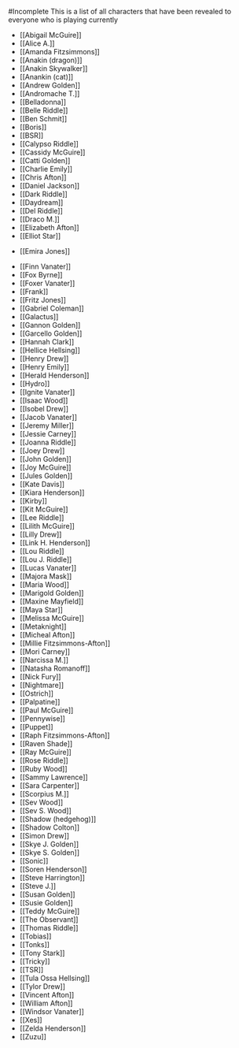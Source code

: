 #Incomplete
This is a list of all characters that have been revealed to everyone who is playing currently

* [[Abigail McGuire]]
* [[Alice A.]]
* [[Amanda Fitzsimmons]]
* [[Anakin (dragon)]]
* [[Anakin Skywalker]]
* [[Anankin (cat)]]
* [[Andrew Golden]]
* [[Andromache T.]]
* [[Belladonna]]
* [[Belle Riddle]]
* [[Ben Schmit]]
* [[Boris]]
* [[BSR]]
* [[Calypso Riddle]]
* [[Cassidy McGuire]]
* [[Catti Golden]]
* [[Charlie Emily]]
* [[Chris Afton]]
* [[Daniel Jackson]]
* [[Dark Riddle]]
* [[Daydream]]
* [[Del Riddle]]
* [[Draco M.]]
* [[Elizabeth Afton]]
* [[Elliot Star]]
- [[Emira Jones]]
* [[Finn Vanater]]
* [[Fox Byrne]]
* [[Foxer Vanater]]
* [[Frank]]
* [[Fritz Jones]]
* [[Gabriel Coleman]]
* [[Galactus]]
* [[Gannon Golden]]
* [[Garcello Golden]]
* [[Hannah Clark]]
* [[Hellice Hellsing]]
* [[Henry Drew]]
* [[Henry Emily]]
* [[Herald Henderson]]
* [[Hydro]]
* [[Ignite Vanater]]
* [[Isaac Wood]]
* [[Isobel Drew]]
* [[Jacob Vanater]]
* [[Jeremy Miller]]
* [[Jessie Carney]]
* [[Joanna Riddle]]
* [[Joey Drew]]
* [[John Golden]]
* [[Joy McGuire]]
* [[Jules Golden]]
* [[Kate Davis]]
* [[Kiara Henderson]]
* [[Kirby]]
* [[Kit McGuire]]
* [[Lee Riddle]]
* [[Lilith McGuire]]
* [[Lilly Drew]]
* [[Link H. Henderson]]
* [[Lou Riddle]]
* [[Lou J. Riddle]]
* [[Lucas Vanater]]
* [[Majora Mask]]
* [[Maria Wood]]
* [[Marigold Golden]]
* [[Maxine Mayfield]]
* [[Maya Star]]
* [[Melissa McGuire]]
* [[Metaknight]]
* [[Micheal Afton]]
* [[Millie Fitzsimmons-Afton]]
* [[Mori Carney]]
* [[Narcissa M.]]
* [[Natasha Romanoff]]
* [[Nick Fury]]
* [[Nightmare]]
* [[Ostrich]]
* [[Palpatine]]
* [[Paul McGuire]]
* [[Pennywise]]
* [[Puppet]]
* [[Raph Fitzsimmons-Afton]]
* [[Raven Shade]]
* [[Ray McGuire]]
* [[Rose Riddle]]
* [[Ruby Wood]]
* [[Sammy Lawrence]]
* [[Sara Carpenter]]
* [[Scorpius M.]]
* [[Sev Wood]]
* [[Sev S. Wood]]
* [[Shadow (hedgehog)]]
* [[Shadow Colton]]
* [[Simon Drew]]
* [[Skye J. Golden]]
* [[Skye S. Golden]]
* [[Sonic]]
* [[Soren Henderson]]
* [[Steve Harrington]]
* [[Steve J.]]
* [[Susan Golden]]
* [[Susie Golden]]
* [[Teddy McGuire]]
* [[The Observant]]
* [[Thomas Riddle]]
* [[Tobias]]
* [[Tonks]]
* [[Tony Stark]]
* [[Tricky]]
* [[TSR]]
* [[Tula Ossa Hellsing]]
* [[Tylor Drew]]
* [[Vincent Afton]]
* [[William Afton]]
* [[Windsor Vanater]]
* [[Xes]]
* [[Zelda Henderson]]
* [[Zuzu]]